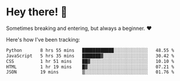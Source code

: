 # Hey there! 👋
Sometimes breaking and entering, but always a beginner. ❤️

Here's how I've been tracking:
<!--START_SECTION:waka-->

```txt
Python       8 hrs 55 mins   ████████████░░░░░░░░░░░░░   48.55 %
JavaScript   5 hrs 35 mins   ███████▓░░░░░░░░░░░░░░░░░   30.42 %
CSS          1 hr 51 mins    ██▓░░░░░░░░░░░░░░░░░░░░░░   10.10 %
HTML         1 hr 19 mins    █▓░░░░░░░░░░░░░░░░░░░░░░░   07.21 %
JSON         19 mins         ▒░░░░░░░░░░░░░░░░░░░░░░░░   01.76 %
```

<!--END_SECTION:waka-->
